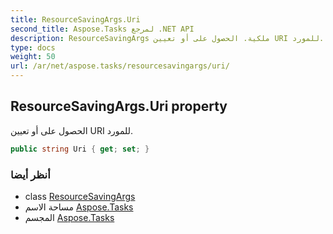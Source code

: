 ```yaml
---
title: ResourceSavingArgs.Uri
second_title: Aspose.Tasks لمرجع .NET API
description: ResourceSavingArgs ملكية. الحصول على أو تعيين URI للمورد.
type: docs
weight: 50
url: /ar/net/aspose.tasks/resourcesavingargs/uri/
---
```

## ResourceSavingArgs.Uri property

الحصول على أو تعيين URI للمورد.

```csharp
public string Uri { get; set; }
```

### أنظر أيضا

* class [ResourceSavingArgs](../)
* مساحة الاسم [Aspose.Tasks](../../resourcesavingargs/)
* المجسم [Aspose.Tasks](../../../)


